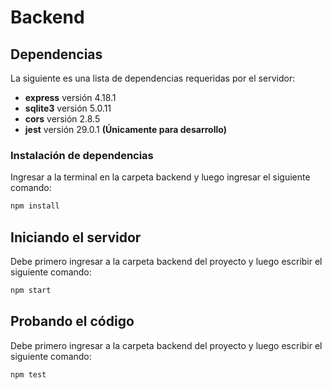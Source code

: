 # Backend

## Dependencias

La siguiente es una lista de dependencias requeridas por el servidor:

- **express** versión 4.18.1
- **sqlite3** versión 5.0.11
- **cors** versión 2.8.5
- **jest** versión 29.0.1 **(Únicamente para desarrollo)**

### Instalación de dependencias

Ingresar a la terminal en la carpeta backend y luego ingresar el siguiente comando:

```bash
npm install
```

## Iniciando el servidor

Debe primero ingresar a la carpeta backend del proyecto y luego escribir el siguiente comando:

```bash
npm start
```

## Probando el código

Debe primero ingresar a la carpeta backend del proyecto y luego escribir el siguiente comando:

```bash
npm test
```
